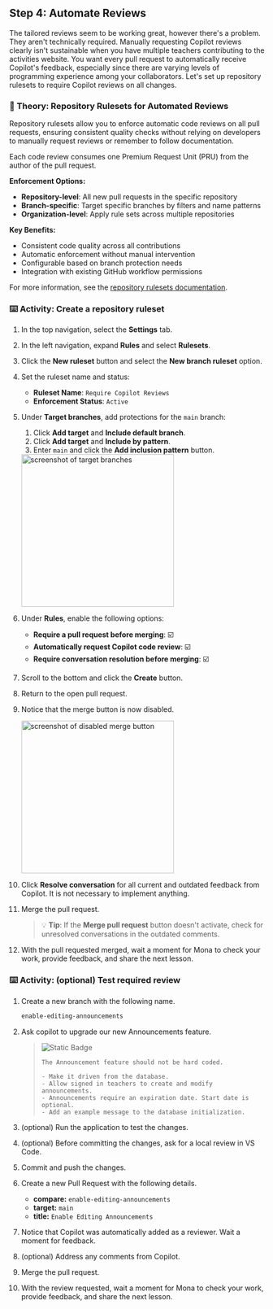 ## Step 4: Automate Reviews

The tailored reviews seem to be working great, however there's a problem. They aren't technically required. Manually requesting Copilot reviews clearly isn't sustainable when you have multiple teachers contributing to the activities website. You want every pull request to automatically receive Copilot's feedback, especially since there are varying levels of programming experience among your collaborators. Let's set up repository rulesets to require Copilot reviews on all changes.

### 📖 Theory: Repository Rulesets for Automated Reviews

Repository rulesets allow you to enforce automatic code reviews on all pull requests, ensuring consistent quality checks without relying on developers to manually request reviews or remember to follow documentation.

Each code review consumes one Premium Request Unit (PRU) from the author of the pull request.

**Enforcement Options:**

- **Repository-level**: All new pull requests in the specific repository
- **Branch-specific**: Target specific branches by filters and name patterns
- **Organization-level**: Apply rule sets across multiple repositories

**Key Benefits:**

- Consistent code quality across all contributions
- Automatic enforcement without manual intervention
- Configurable based on branch protection needs
- Integration with existing GitHub workflow permissions

For more information, see the [repository rulesets documentation](https://docs.github.com/en/repositories/configuring-branches-and-merges-in-your-repository/managing-rulesets/about-rulesets).

### ⌨️ Activity: Create a repository ruleset

1. In the top navigation, select the **Settings** tab.

1. In the left navigation, expand **Rules** and select **Rulesets**.

1. Click the **New ruleset** button and select the **New branch ruleset** option.

1. Set the ruleset name and status:

   - **Ruleset Name**: `Require Copilot Reviews`
   - **Enforcement Status**: `Active`

1. Under **Target branches**, add protections for the `main` branch:

   1. Click **Add target** and **Include default branch**.
   1. Click **Add target** and **Include by pattern**.
   1. Enter `main` and click the **Add inclusion pattern** button.

   <img width="300" alt="screenshot of target branches" src="https://github.com/user-attachments/assets/217f205c-7a61-4ffa-a0a6-7e76ff8d7906"/>

1. Under **Rules**, enable the following options:

   - **Require a pull request before merging**: ☑️
   - **Automatically request Copilot code review**: ☑️
   - **Require conversation resolution before merging**: ☑️

1. Scroll to the bottom and click the **Create** button.

1. Return to the open pull request.

1. Notice that the merge button is now disabled.

   <img width="300" alt="screenshot of disabled merge button" src="https://github.com/user-attachments/assets/28e4cb05-f09d-423d-8c77-8f0ec61c73ad"/>

1. Click **Resolve conversation** for all current and outdated feedback from Copilot. It is not necessary to implement anything.

1. Merge the pull request.

   > 💡 **Tip**: If the **Merge pull request** button doesn't activate, check for unresolved conversations in the outdated comments.

1. With the pull requested merged, wait a moment for Mona to check your work, provide feedback, and share the next lesson.

### ⌨️ Activity: (optional) Test required review

1. Create a new branch with the following name.

   ```txt
   enable-editing-announcements
   ```

1. Ask copilot to upgrade our new Announcements feature.

   > ![Static Badge](https://img.shields.io/badge/-Prompt-text?style=social&logo=github%20copilot)
   >
   > ```prompt
   > The Announcement feature should not be hard coded.
   >
   > - Make it driven from the database.
   > - Allow signed in teachers to create and modify announcements.
   > - Announcements require an expiration date. Start date is optional.
   > - Add an example message to the database initialization.
   > ```

1. (optional) Run the application to test the changes.

1. (optional) Before committing the changes, ask for a local review in VS Code.

1. Commit and push the changes.

1. Create a new Pull Request with the following details.

   - **compare:** `enable-editing-announcements`
   - **target:** `main`
   - **title:** `Enable Editing Announcements`

1. Notice that Copilot was automatically added as a reviewer. Wait a moment for feedback.

1. (optional) Address any comments from Copilot.

1. Merge the pull request.

1. With the review requested, wait a moment for Mona to check your work, provide feedback, and share the next lesson.

<!--
<details>
<summary>Having trouble? 🤷</summary><br/>

- ???

</details>
-->

